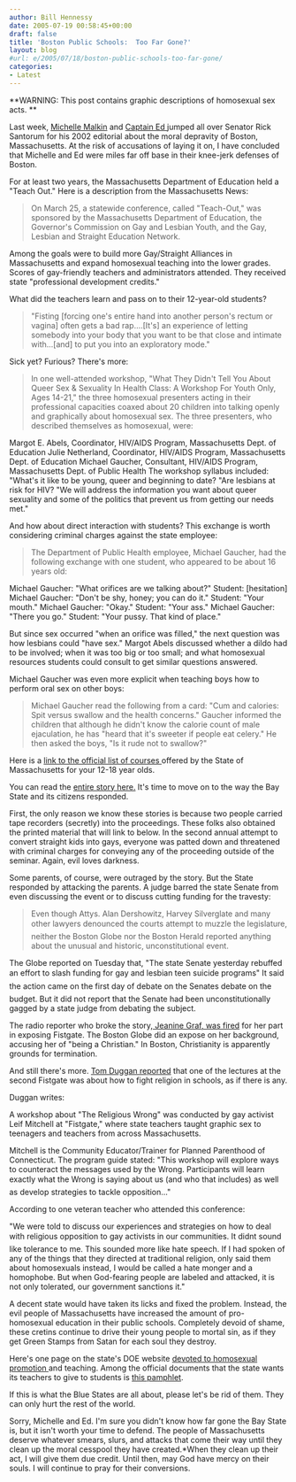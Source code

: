 ```yaml
---
author: Bill Hennessy
date: 2005-07-19 00:58:45+00:00
draft: false
title: 'Boston Public Schools:  Too Far Gone?'
layout: blog
#url: e/2005/07/18/boston-public-schools-too-far-gone/
categories:
- Latest
---
```


**WARNING:  This post contains graphic descriptions of homosexual sex acts.  **

Last week, [Michelle Malkin](https://www.michellemalkin.com/) and [Captain Ed ](https://www.captainsquartersblog.com/mt/)jumped all over Senator Rick Santorum for his 2002 editorial about the moral depravity of Boston, Massachusetts.  At the risk of accusations of laying it on, I have concluded that Michelle and Ed were miles far off base in their knee-jerk defenses of Boston.

For at least two years, the Massachusetts Department of Education held a "Teach Out."  Here is a description from the Massachusetts News:



> On March 25, a statewide conference, called "Teach-Out," was sponsored by the Massachusetts Department of Education, the Governor's Commission on Gay and Lesbian Youth, and the Gay, Lesbian and Straight Education Network.

Among the goals were to build more Gay/Straight Alliances in Massachusetts and expand homosexual teaching into the lower grades. Scores of gay-friendly teachers and administrators attended. They received state "professional development credits."  



What did the teachers learn and pass on to their 12-year-old students?



> "Fisting [forcing one's entire hand into another person's rectum or vagina] often gets a bad rap....[It's] an experience of letting somebody into your body that you want to be that close and intimate with...[and] to put you into an exploratory mode." 



Sick yet?  Furious?  There's more:



> In one well-attended workshop, "What They Didn't Tell You About Queer Sex & Sexuality In Health Class: A Workshop For Youth Only, Ages 14-21," the three homosexual presenters acting in their professional capacities coaxed about 20 children into talking openly and graphically about homosexual sex. The three presenters, who described themselves as homosexual, were:

Margot E. Abels, Coordinator, HIV/AIDS Program, Massachusetts Dept. of Education
Julie Netherland, Coordinator, HIV/AIDS Program, Massachusetts Dept. of Education
Michael Gaucher, Consultant, HIV/AIDS Program, Massachusetts Dept. of Public Health
The workshop syllabus included:
"What's it like to be young, queer and beginning to date?
"Are lesbians at risk for HIV?
"We will address the information you want about queer sexuality and some of the politics that prevent us from getting our needs met." 



And how about direct interaction with students?  This exchange is worth considering criminal charges against the state employee:



> The Department of Public Health employee, Michael Gaucher, had the following exchange with one student, who appeared to be about 16 years old:

Michael Gaucher: "What orifices are we talking about?"
Student: [hesitation]
Michael Gaucher: "Don't be shy, honey; you can do it."
Student: "Your mouth."
Michael Gaucher: "Okay."
Student: "Your ass."
Michael Gaucher: "There you go."
Student: "Your pussy. That kind of place."

But since sex occurred "when an orifice was filled," the next question was how lesbians could "have sex." Margot Abels discussed whether a dildo had to be involved; when it was too big or too small; and what homosexual resources students could consult to get similar questions answered. 



Michael Gaucher was even more explicit when teaching boys how to perform oral sex on other boys:



> Michael Gaucher read the following from a card: "Cum and calories: Spit versus swallow and the health concerns." Gaucher informed the children that although he didn't know the calorie count of male ejaculation, he has "heard that it's sweeter if people eat celery." He then asked the boys, "Is it rude not to swallow?" 



Here is a [link to the official list of courses ](https://www.massnews.com/past_issues/other/8_Aug/auggs5.htm)offered by the State of Massachusetts for your 12-18 year olds.

You can read the [entire story here.](https://www.massnews.com/past_issues/2000/9_Sept/900fist1.htm)  It's time to move on to the way the Bay State and its citizens responded.

First, the only reason we know these stories is because two people carried tape recorders (secretly) into the proceedings.  These folks also obtained the printed material that will link to below.  In the second annual attempt to convert straight kids into gays, everyone was patted down and threatened with criminal charges for conveying any of the proceeding outside of the seminar.  Again, evil loves darkness.

Some parents, of course, were outraged by the story.  But the State responded by attacking the parents.  A judge barred the state Senate from even discussing the event or to discuss cutting funding for the travesty:




> Even though Attys. Alan Dershowitz, Harvey Silverglate and many other lawyers denounced the courts attempt to muzzle the legislature, neither the Boston Globe nor the Boston Herald reported anything about the unusual and historic, unconstitutional event.

The Globe reported on Tuesday that, "The state Senate yesterday rebuffed an effort to slash funding for gay and lesbian teen suicide programs" It said the action came on the first day of debate on the Senates debate on the budget.
But it did not report that the Senate had been unconstitutionally gagged by a state judge from debating the subject. 



The radio reporter who broke the story,[ Jeanine Graf, was fired](https://www.massnews.com/past_issues/2001/feb%202001/febgraf.htm) for her part in exposing Fistgate.  The Boston Globe did an expose on her background, accusing her of "being a Christian."  In Boston, Christianity is apparently grounds for termination.

And still there's more. [ Tom Duggan reported](https://www.massnews.com/past_issues/2000/Schools/fistrep.htm#10) that one of the lectures at the second Fistgate was about how to fight religion in schools, as if there is any.

Duggan writes:




> 
A workshop about "The Religious Wrong" was conducted by gay activist Leif Mitchell at "Fistgate," where state teachers taught graphic sex to teenagers and teachers from across Massachusetts.

Mitchell is the Community Educator/Trainer for Planned Parenthood of Connecticut.  The program guide stated: "This workshop will explore ways to counteract the messages used by the Wrong. Participants will learn exactly what the Wrong is saying about us (and who that includes) as well as develop strategies to tackle opposition..." 



According to one veteran teacher who attended this conference:



> 
"We were told to discuss our experiences and strategies on how to deal with religious opposition to gay activists in our communities. It didnt sound like tolerance to me. This sounded more like hate speech. If I had spoken of any of the things that they directed at traditional religion, only said them about homosexuals instead, I would be called a hate monger and a homophobe. But when God-fearing people are labeled and attacked, it is not only tolerated, our government sanctions it." 



A decent state would have taken its licks and fixed the problem.  Instead, the evil people of Massachusetts have increased the amount of pro-homosexual education in their public schools.  Completely devoid of shame, these cretins continue to drive their young people to mortal sin, as if they get Green Stamps from Satan for each soul they destroy.

Here's one page on the state's DOE website [devoted to homosexual promotion ](https://www.doe.mass.edu/hssss/GSA/HelpingHands.html)and teaching.  Among the official documents that the state wants its teachers to give to students is [this pamphlet](https://www.article8.org/docs/news_events/glsen_043005/black_book/black_book_inside.htm).

If this is what the Blue States are all about, please let's be rid of them.  They can only hurt the rest of the world.

Sorry, Michelle and Ed.  I'm sure you didn't know how far gone the Bay State is, but it isn't worth your time to defend.  The people of Massachusetts deserve whatever smears, slurs, and attacks that come their way until they clean up the moral cesspool they have created.*When they clean up their act, I will give them due credit.  Until then, may God have mercy on their souls.  I will continue to pray for their conversions.  
